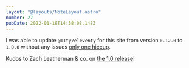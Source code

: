 ```yaml
---
layout: "@layouts/NoteLayout.astro"
number: 27
pubDate: 2022-01-18T14:58:08.148Z
---
```


I was able to update `@11ty/eleventy` for this site from version `0.12.0` to `1.0.0` ~~without any issues~~ [only one hiccup](/articles/upgrading-an-eleventy-site-to-1-0-0).

Kudos to Zach Leatherman & co. on [the 1.0 release](https://github.com/11ty/eleventy/releases/tag/v1.0.0)!

